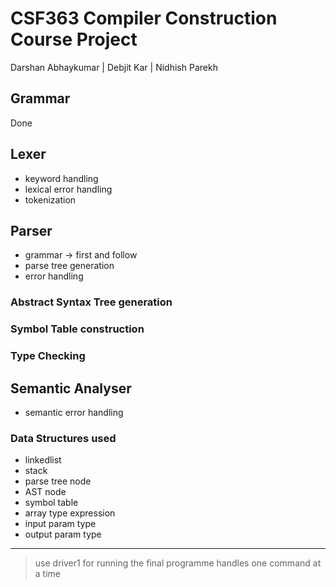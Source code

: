 # CSF363 Compiler Construction Course Project

Darshan Abhaykumar |
Debjit Kar |
Nidhish Parekh

## Grammar
Done

## Lexer
- keyword handling
- lexical error handling
- tokenization

## Parser
- grammar -> first and follow
- parse tree generation
- error handling

### Abstract Syntax Tree generation
### Symbol Table construction
### Type Checking

## Semantic Analyser
- semantic error handling


### Data Structures used
- linkedlist
- stack
- parse tree node
- AST node
- symbol table
- array type expression
- input param type
- output param type

---

>use driver1 for running the final programme 
>handles one command at a time


